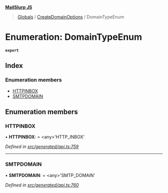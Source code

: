 **[MailSlurp JS](../README.md)**

> [Globals](../README.md) / [CreateDomainOptions](../modules/createdomainoptions.md) / DomainTypeEnum

# Enumeration: DomainTypeEnum

**`export`** 

## Index

### Enumeration members

* [HTTPINBOX](createdomainoptions.domaintypeenum.md#httpinbox)
* [SMTPDOMAIN](createdomainoptions.domaintypeenum.md#smtpdomain)

## Enumeration members

### HTTPINBOX

•  **HTTPINBOX**:  = \<any>'HTTP\_INBOX'

*Defined in [src/generated/api.ts:759](https://github.com/mailslurp/mailslurp-client/blob/5a4fc29/src/generated/api.ts#L759)*

___

### SMTPDOMAIN

•  **SMTPDOMAIN**:  = \<any>'SMTP\_DOMAIN'

*Defined in [src/generated/api.ts:760](https://github.com/mailslurp/mailslurp-client/blob/5a4fc29/src/generated/api.ts#L760)*
